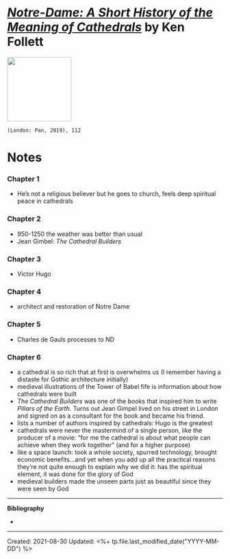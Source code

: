 
# [*Notre-Dame: A Short History of the Meaning of Cathedrals*](https://www.amazon.com/Notre-Dame-Short-History-Meaning-Cathedrals/dp/1529037646) by Ken Follett

<img src="https://external-content.duckduckgo.com/iu/?u=https%3A%2F%2Ftse1.mm.bing.net%2Fth%3Fid%3DOIP.qe6A8fYWuh1k9ciIpAsnpAAAAA%26pid%3DApi&f=1" width=150>

`(London: Pan, 2019), 112`

# Notes
### Chapter 1
- He’s not a religious believer but he goes to church, feels deep spiritual peace in cathedrals  
  
### Chapter 2
- 950-1250 the weather was better than usual  
- Jean Gimbel: *The Cathedral Builders*  
  
### Chapter 3
- Victor Hugo  
  
### Chapter 4
- architect and restoration of Notre Dame  
  
### Chapter 5
- Charles de Gauls processes to ND  
  
### Chapter 6
- a cathedral is so rich that at first is overwhelms us (I remember having a distaste for Gothic architecture initially)  
- medieval illustrations of the Tower of Babel fife is information about how cathedrals were built  
- *The Cathedral Builders* was one of the books that inspired him to write *Pillars of the Earth*. Turns out Jean Gimpel lived on his street in London and signed on as a consultant for the book and became his friend.  
- lists a number of authors inspired by cathedrals: Hugo is the greatest  
- cathedrals were never the mastermind of a single person, like the producer of a movie: “for me the cathedral is about what people can achieve when they work together” (and for a higher purpose)  
- like a space launch: took a whole society, spurred technology, brought economic benefits...and yet when you add up all the practical reasons they’re not quite enough to explain why we did it: has the spiritual element, it was done for the glory of God  
 - medieval builders made the unseen parts just as beautiful since they were seen by God  

--- 

**Bibliography**

- 


---
Created: 2021-08-30
Updated: <%+ tp.file.last_modified_date("YYYY-MM-DD") %>

